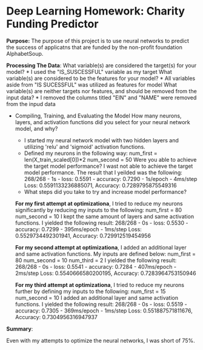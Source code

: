 # Deep Learning Homework: Charity Funding Predictor

**Purpose:** 
The purpose of this project is to use neural networks to predict the success of applicatns that are funded by the non-profit foundation AlphabetSoup.

**Processing The Data**:
    What variable(s) are considered the target(s) for your model?
    * I used the "IS_SUSCESSFUL" variable as my target
    What variable(s) are considered to be the features for your model?
    * All variables aside from "IS SUCESSFUL" was utilized as features for model
    What variable(s) are neither targets nor features, and should be removed from the input data?
    * I removed the columns titled "EIN" and "NAME" were removed from the inpud data
    
  * Compiling, Training, and Evaluating the Model
    How many neurons, layers, and activation functions did you select for your neural network model, and why?
    * I started my neural network model with two hidden layers and utilizing 'relu' and 'sigmoid' activation functions.
    * Defined my neurons in the following way:
         num_first = len(X_train_scaled[0])*2
         num_second = 50
    Were you able to achieve the target model performance?
     I wast not able to achieve the target model performance. The result that I yeilded was the following:
     268/268 - 1s - loss: 0.5591 - accuracy: 0.7290 - 1s/epoch - 4ms/step
     Loss: 0.5591133236885071, Accuracy: 0.7289795875549316
    * What steps did you take to try and increase model performance?
      
     **For my first attempt at optimizationa**, I tried to reduce my neurons significantly by reducing my inputs to the following:
         num_first = 80
         num_second = 10
     I kept the same amount of layers and same activation functions. I yielded the following result: 
     268/268 - 0s - loss: 0.5530 - accuracy: 0.7299 - 395ms/epoch - 1ms/step
     Loss: 0.5529734492301941, Accuracy: 0.729912519454956
     
     **For my second attempt at optimizationa**,  I added an additional layer and same activation functions. My inputs are defined below:
        num_first = 80
        num_second = 10
        num_third = 2
     I yielded the following result: 
     268/268 - 0s - loss: 0.5541 - accuracy: 0.7284 - 407ms/epoch - 2ms/step
     Loss: 0.5540666580200195, Accuracy: 0.7283964753150946
     
     **For my third attempt at optimizationa**, I tried to reduce my neurons further by defining my inputs to the following:
        num_first = 15
        num_second = 10
     I added an additional layer and same activation functions. I yielded the following result: 
     268/268 - 0s - loss: 0.5519 - accuracy: 0.7305 - 369ms/epoch - 1ms/step
     Loss: 0.551887571811676, Accuracy: 0.7304956316947937
     
   **Summary**: 

   Even with my attempts to optimize the neural networks, I was short of 75%.

